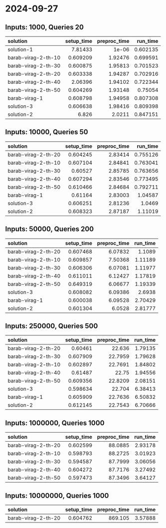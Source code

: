 # 2024-09-27

## Inputs: 1000, Queries 20

| solution            |   setup_time |   preproc_time |   run_time |
|:--------------------|-------------:|---------------:|-----------:|
| solution-1          |     7.81433  |        1e-06   |   0.602135 |
| barab-virag-2-th-10 |     0.609209 |        1.92476 |   0.699591 |
| barab-virag-2-th-30 |     0.600875 |        1.95813 |   0.701523 |
| barab-virag-2-th-20 |     0.603338 |        1.94287 |   0.702916 |
| barab-virag-2-th-40 |     2.06396  |        1.94102 |   0.722344 |
| barab-virag-2-th-50 |     0.604269 |        1.93148 |   0.75054  |
| barab-virag-1       |     0.608798 |        1.94958 |   0.807308 |
| solution-3          |     0.606638 |        1.98416 |   0.809398 |
| solution-2          |     6.826    |        2.0211  |   0.847151 |

## Inputs: 10000, Queries 50

| solution            |   setup_time |   preproc_time |   run_time |
|:--------------------|-------------:|---------------:|-----------:|
| barab-virag-2-th-20 |     0.604245 |        2.83414 |   0.755126 |
| barab-virag-2-th-10 |     0.607104 |        2.84841 |   0.763041 |
| barab-virag-2-th-30 |     0.60527  |        2.85785 |   0.763656 |
| barab-virag-2-th-40 |     0.607294 |        2.83546 |   0.773495 |
| barab-virag-2-th-50 |     0.610466 |        2.84684 |   0.792711 |
| barab-virag-1       |     0.61164  |        2.83003 |   1.04587  |
| solution-3          |     0.606251 |        2.81236 |   1.0469   |
| solution-2          |     0.608323 |        2.87187 |   1.11019  |

## Inputs: 50000, Queries 200

| solution            |   setup_time |   preproc_time |   run_time |
|:--------------------|-------------:|---------------:|-----------:|
| barab-virag-2-th-20 |     0.607468 |        6.07832 |    1.1089  |
| barab-virag-2-th-10 |     0.609857 |        7.50368 |    1.11189 |
| barab-virag-2-th-30 |     0.606306 |        6.07081 |    1.11977 |
| barab-virag-2-th-40 |     0.611011 |        6.12427 |    1.17819 |
| barab-virag-2-th-50 |     0.649319 |        6.06677 |    1.19339 |
| solution-3          |     0.608082 |        6.09386 |    2.6938  |
| barab-virag-1       |     0.600038 |        6.09528 |    2.70429 |
| solution-2          |     0.601304 |        6.0528  |    2.81777 |

## Inputs: 250000, Queries 500

| solution            |   setup_time |   preproc_time |   run_time |
|:--------------------|-------------:|---------------:|-----------:|
| barab-virag-2-th-20 |     0.60461  |        22.636  |    1.79135 |
| barab-virag-2-th-30 |     0.607909 |        22.7959 |    1.79628 |
| barab-virag-2-th-10 |     0.602897 |        22.7691 |    1.84802 |
| barab-virag-2-th-40 |     0.61487  |        22.75   |    1.94556 |
| barab-virag-2-th-50 |     0.609356 |        22.8209 |    2.08151 |
| solution-3          |     0.598634 |        22.704  |    6.38413 |
| barab-virag-1       |     0.605909 |        22.7636 |    6.50832 |
| solution-2          |     0.612145 |        22.7543 |    6.70666 |

## Inputs: 1000000, Queries 1000

| solution            |   setup_time |   preproc_time |   run_time |
|:--------------------|-------------:|---------------:|-----------:|
| barab-virag-2-th-20 |     0.602599 |        88.0885 |    2.93178 |
| barab-virag-2-th-10 |     0.598793 |        88.2725 |    3.01923 |
| barab-virag-2-th-30 |     0.594587 |        87.7999 |    3.06056 |
| barab-virag-2-th-40 |     0.604272 |        87.7176 |    3.27492 |
| barab-virag-2-th-50 |     0.597473 |        87.3496 |    3.64127 |

## Inputs: 10000000, Queries 1000

| solution            |   setup_time |   preproc_time |   run_time |
|:--------------------|-------------:|---------------:|-----------:|
| barab-virag-2-th-20 |     0.604762 |        869.105 |    3.57888 |